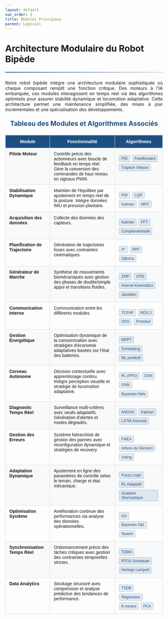 ```yaml
---
layout: default
nav_order: 3
title: Modules Principaux
parent: Logiciel
---
```


# Architecture Modulaire du Robot Bipède

<hr>

<style>
:root {
    --primary-color: rgb(28, 80, 131);
    --secondary-color: rgb(20, 60, 100);
    --accent-color: rgba(28, 80, 131, 0.1);
    --text-color: #333;
}

hr {
    border: none;
    height: 2px;
    background: linear-gradient(90deg, var(--primary-color), rgba(28, 80, 131, 0.2));
    margin: 1.5rem 0;
}

.module-algorithms {
    margin-top: 0.5rem;
    font-size: 0.9rem;
}

.algorithm-link {
    display: inline-block;
    background-color: var(--accent-color);
    color: var(--primary-color);
    padding: 0.2rem 0.4rem; 
    margin: 0.2rem 0.1rem;
    border-radius: 4px;
    text-decoration: none;
    transition: all 0.2s ease;
    border: 1px solid rgba(28, 80, 131, 0.3);
    font-size: 0.75rem; 
}

.algorithm-link:hover {
    background-color: var(--primary-color);
    color: white;
    transform: translateY(-1px);
    box-shadow: 0 2px 4px rgba(0,0,0,0.1);
}

.table-container {
    overflow-x: auto;
    margin: 1.5rem 0;
}

.tg {
    border-collapse: collapse;
    border-spacing: 0;
    width: 100%;
    max-width: 100%;
    margin: 0 auto;
    box-shadow: 0 1px 3px rgba(0,0,0,0.1);
}

.tg td {
    border: 1px solid #ddd;
    font-family: Arial, sans-serif;
    font-size: 14px;
    overflow: hidden;
    padding: 10px 12px;
    word-break: normal;
}

.tg th {
    border: 1px solid #ddd;
    font-family: Verdana, Geneva, sans-serif;
    font-size: 14px;
    font-weight: bold;
    overflow: hidden;
    padding: 12px 15px;
    word-break: normal;
}

.tg .tg-dvid {
    background-color: #f8f9fa;
    font-weight: bold;
    vertical-align: top;
}

.tg .tg-rahz {
    background-color: var(--primary-color);
    color: white;
    text-align: center;
    vertical-align: middle;
}

.tg .tg-y698 {
    background-color: #f8f9fa;
    vertical-align: top;
}

.tg .tg-fymr {
    font-weight: bold;
    vertical-align: top;
}

.tg .tg-0pky {
    vertical-align: top;
}

#zoom-image {
    max-width: 100%;
    height: auto;
    display: block;
    margin: 1.5rem auto;
    border: 1px solid #ddd;
    border-radius: 4px;
    box-shadow: 0 2px 8px rgba(0,0,0,0.1);
    transition: transform 0.3s ease;
}

#zoom-image:hover {
    transform: scale(1.02);
}

.center-text {
    text-align: center;
    margin: 1.5rem 0;
    color: var(--primary-color);
    font-weight: bold;
}

.diagram-container {
    background-color: #f8f9fa;
    padding: 1.5rem;
    border-radius: 8px;
    margin: 2rem 0;
    border: 1px solid #ddd;
}

.diagram-title {
    text-align: center;
    color: var(--primary-color);
    margin-bottom: 1rem;
    font-weight: bold;
}

.legend {
    display: flex;
    flex-wrap: wrap;
    justify-content: center;
    gap: 1rem;
    margin-top: 1rem;
}

.legend-item {
    display: flex;
    align-items: center;
    font-size: 0.8rem;
}

.legend-color {
    width: 16px;
    height: 16px;
    margin-right: 8px;
    border-radius: 3px;
}

</style>

<p style="text-align: justify;">Notre robot bipède intègre une architecture modulaire sophistiquée où chaque composant remplit une fonction critique. Des moteurs à l'IA embarquée, ces modules interagissent en temps réel via des algorithmes optimisés pour assurer stabilité dynamique et locomotion adaptative. Cette architecture permet une maintenance simplifiée, des mises à jour incrémentales et une spécialisation des développements.</p>
<h2 class="center-text">Tableau des Modules et Algorithmes Associés</h2>

<div class="table-container">
<table class="tg">
<thead>
  <tr>
    <th class="tg-rahz">Module</th>
    <th class="tg-rahz">Fonctionnalité</th>
    <th class="tg-rahz">Algorithmes</th>
  </tr>
</thead>
<tbody>
  <tr>
    <td class="tg-dvid">Pilote Moteur</td>
    <td class="tg-y698">Contrôle précis des actionneurs avec boucle de feedback en temps réel. Gère la conversion des commandes de haut niveau en signaux PWM.</td>
    <td class="tg-y698">
        <div class="module-algorithms">
            <a href="{{ site.baseurl }}/arborescence/software/module/algo/pilote_moteur/pid" class="algorithm-link">PID</a>
            <a href="#" class="algorithm-link">Feedforward</a>
            <a href="#" class="algorithm-link">Trapèze Vitesse</a>
        </div>
    </td>
  </tr>
  <tr>
    <td class="tg-fymr">Stabilisation Dynamique</td>
    <td class="tg-0pky">Maintien de l'équilibre par ajustement en temps réel de la posture. Intègre données IMU et pression plantaire.</td>
    <td class="tg-0pky">
        <div class="module-algorithms">
            <a href="{{ site.baseurl }}/arborescence/software/module/algo/pilote_moteur/pid" class="algorithm-link">PID</a>
            <a href="{{ site.baseurl }}/arborescence/software/module/algo/regulateur" class="algorithm-link">LQR</a>
            <a href="{{ site.baseurl }}/arborescence/software/module/algo/acquisition_donnée/kalman" class="algorithm-link">Kalman</a>
            <a href="{{ site.baseurl }}/arborescence/software/module/algo/mpc" class="algorithm-link">MPC</a>
        </div>
    </td>
  </tr>
  <tr>
    <td class="tg-dvid">Acquisition des données</td>
    <td class="tg-y698">Collecte des données des capteurs.</td>
    <td class="tg-y698">
        <div class="module-algorithms">
            <a href="{{ site.baseurl }}/arborescence/software/module/algo/acquisition_donnée/kalman" class="algorithm-link">Kalman</a>
            <a href="{{ site.baseurl }}/arborescence/software/module/algo/acquisition_donnée/FFT" class="algorithm-link">FFT</a>
            <a href="{{ site.baseurl }}/arborescence/software/module/algo/acquisition_donnée/filtre_complementarite" class="algorithm-link">Complémentarité</a>            
        </div>
    </td>
  </tr>
  <tr>
    <td class="tg-fymr">Planification de Trajectoire</td>
    <td class="tg-0pky">Génération de trajectoires lisses avec contraintes cinématiques.</td>
    <td class="tg-0pky">
        <div class="module-algorithms">
            <a href="{{ site.baseurl }}/arborescence/software/module/algo/trajectoire/algo_A_etoile" class="algorithm-link">A*</a>
            <a href="{{ site.baseurl }}/arborescence/software/module/algo/trajectoire/rrt" class="algorithm-link">RRT</a>
            <a href="#" class="algorithm-link">Djikstra</a>
        </div>
    </td>
  </tr>
  <tr>
    <td class="tg-dvid">Générateur de Marche</td>
    <td class="tg-y698">Synthèse de mouvements biomécaniques avec gestion des phases de double/simple appui et transitions fluides.</td>
    <td class="tg-y698">
        <div class="module-algorithms">
            <a href="{{ site.baseurl }}/arborescence/software/module/algo/marche/zmp" class="algorithm-link">ZMP</a>
            <a href="#" class="algorithm-link">CPG</a>
            <a href="#" class="algorithm-link">Inverse Kinematics</a>
            <a href="#" class="algorithm-link">Jacobien</a>
        </div>
    </td>
  </tr>
  <tr>
    <td class="tg-fymr">Communication Interne</td>
    <td class="tg-0pky">Communication entre les différents modules</td>
    <td class="tg-0pky">
        <div class="module-algorithms">
            <a href="{{ site.baseurl }}/arborescence/software/module/algo/communication/TCP.IP" class="algorithm-link">TCP/IP</a>
            <a href="#" class="algorithm-link">ROS 2</a>
            <a href="#" class="algorithm-link">DDS</a>
            <a href="{{ site.baseurl }}/arborescence/software/module/algo/communication/Protobuf" Class="algorithm-link">Protobuf</a>
        </div>
    </td>
  </tr>
  <tr>
    <td class="tg-dvid">Gestion Énergétique</td>
    <td class="tg-y698">Optimisation dynamique de la consommation avec stratégies d'économie adaptatives basées sur l'état des batteries.</td>
    <td class="tg-y698">
        <div class="module-algorithms">
            <a href="#" class="algorithm-link">MPPT</a>
            <a href="#" class="algorithm-link">Scheduling</a>
            <a href="#" class="algorithm-link">ML prédictif</a>
        </div>
    </td>
  </tr>
  <tr>
    <td class="tg-fymr">Cerveau Autonome</td>
    <td class="tg-0pky">Décision contextuelle avec apprentissage continu. Intègre perception visuelle et stratégie de locomotion adaptative.</td>
    <td class="tg-0pky">
        <div class="module-algorithms">
            <a href="#" class="algorithm-link">RL (PPO)</a>
            <a href="#" class="algorithm-link">CNN</a>
            <a href="#" class="algorithm-link">GNN</a>
            <a href="#" class="algorithm-link">Bayesian Nets</a>
        </div>
    </td>
  </tr>
  <tr>
    <td class="tg-dvid">Diagnostic Temps Réel</td>
    <td class="tg-y698">Surveillance multi-critères avec seuils adaptatifs. Génération d'alertes et modes dégradés.</td>
    <td class="tg-y698">
        <div class="module-algorithms">
            <a href="#" class="algorithm-link">ANOVA</a>
            <a href="{{ site.baseurl }}/arborescence/software/module/algo/acquisition_donnée/kalman" class="algorithm-link">Kalman</a>
            <a href="#" class="algorithm-link">LSTM Anomaly</a>
        </div>
    </td>
  </tr>
  <tr>
    <td class="tg-fymr">Gestion des Erreurs</td>
    <td class="tg-0pky">Système hiérarchisé de gestion des pannes avec reconfiguration dynamique et stratégies de recovery.</td>
    <td class="tg-0pky">
        <div class="module-algorithms">
            <a href="#" class="algorithm-link">FMEA</a>
            <a href="#" class="algorithm-link">Arbres de Décision</a>
            <a href="#" class="algorithm-link">Voting</a>
        </div>
    </td>
  </tr>
  <tr>
    <td class="tg-dvid">Adaptation Dynamique</td>
    <td class="tg-y698">Ajustement en ligne des paramètres de contrôle selon le terrain, charge et état mécanique.</td>
    <td class="tg-y698">
        <div class="module-algorithms">
            <a href="#" class="algorithm-link">Fuzzy Logic</a>
            <a href="#" class="algorithm-link">RL Adaptatif</a>
            <a href="#" class="algorithm-link">Gradient Stochastique</a>
        </div>
    </td>
  </tr>
  <tr>
    <td class="tg-fymr">Optimisation Système</td>
    <td class="tg-0pky">Amélioration continue des performances via analyse des données opérationnelles.</td>
    <td class="tg-0pky">
        <div class="module-algorithms">
            <a href="#" class="algorithm-link">GA</a>
            <a href="#" class="algorithm-link">Bayesian Opt.</a>
            <a href="#" class="algorithm-link">Swarm</a>
        </div>
    </td>
  </tr>
  <tr>
    <td class="tg-dvid">Synchronisation Temps Réel</td>
    <td class="tg-y698">Ordonnancement précis des tâches critiques avec gestion des contraintes temporelles strictes.</td>
    <td class="tg-y698">
        <div class="module-algorithms">
            <a href="#" class="algorithm-link">TDMA</a>
            <a href="#" class="algorithm-link">RTOS Scheduler</a>
            <a href="#" class="algorithm-link">Horloge Lamport</a>
        </div>
    </td>
  </tr>
  <tr>
    <td class="tg-fymr">Data Analytics</td>
    <td class="tg-0pky">Stockage structuré avec compression et analyse prédictive des tendances de performance.</td>
    <td class="tg-0pky">
        <div class="module-algorithms">
            <a href="#" class="algorithm-link">TSDB</a>
            <a href="{{ site.baseurl }}/arborescence/software/module/algo/bdd/regression" class="algorithm-link">Régression</a>
            <a href="#" class="algorithm-link">K-means</a>
            <a href="#" class="algorithm-link">PCA</a>
        </div>
    </td>
  </tr>
</tbody>
</table>
</div>


